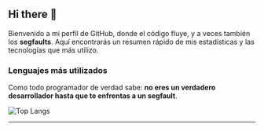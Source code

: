 ## Hi there 👋
Bienvenido a mi perfil de GitHub, donde el código fluye, y a veces también los **segfaults**. Aquí encontrarás un resumen rápido de mis estadísticas y las tecnologías que más utilizo.

### Lenguajes más utilizados
Como todo programador de verdad sabe: **no eres un verdadero desarrollador hasta que te enfrentas a un segfault**. 

![Top Langs](https://github-readme-stats.vercel.app/api/top-langs/?username=albrinBuzz&layout=compact&theme=dark)

---


